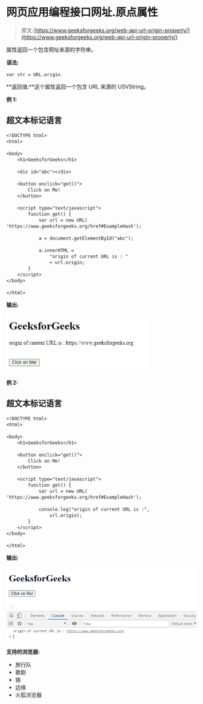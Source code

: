 # 网页应用编程接口网址.原点属性

> 原文:[https://www.geeksforgeeks.org/web-api-url-origin-property/](https://www.geeksforgeeks.org/web-api-url-origin-property/)

属性返回一个包含网址来源的字符串。

**语法:**

```htmlhtml
var str = URL.origin

```

**返回值:**这个属性返回一个包含 URL 来源的 USVString。

**例 1:**

## 超文本标记语言

```htmlhtml
<!DOCTYPE html>
<html>

<body>
    <h1>GeeksforGeeks</h1>

    <div id="abc"></div>

    <button onclick="get()">
        Click on Me!
    </button>

    <script type="text/javascript">
        function get() {
            var url = new URL(
'https://www.geeksforgeeks.org/href#ExampleHash');

            a = document.getElementById("abc");

            a.innerHTML = 
                "origin of current URL is : " 
                + url.origin;
        }
    </script>
</body>

</html>
```

**输出:**

![](img/a11b67986fbf3f59d61ffe101b52808b.png)

**例 2:**

## 超文本标记语言

```htmlhtml
<!DOCTYPE html>
<html>

<body>
    <h1>GeeksforGeeks</h1>

    <button onclick="get()">
        Click on Me!
    </button>

    <script type="text/javascript">
        function get() {
            var url = new URL(
'https://www.geeksforgeeks.org/href#ExampleHash');

            console.log("origin of current URL is :", 
                url.origin);
        }
    </script>
</body>

</html>
```

**输出:**

![](img/44e6919c5c148ebdb7a9a097a17aeef8.png)

**支持的浏览器:**

*   旅行队
*   歌剧
*   铬
*   边缘
*   火狐浏览器